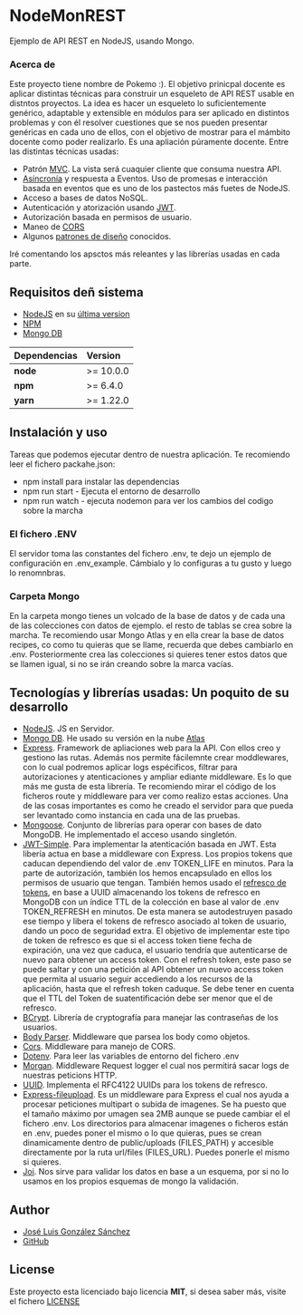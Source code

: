 # NodeMonREST
Ejemplo de API REST en NodeJS, usando Mongo.

### Acerca de
Este proyecto tiene nombre de Pokemo :). El objetivo prinicpal docente es aplicar distintas técnicas para construir un esqueleto de API REST usable en distntos proyectos. La idea es hacer un esqueleto lo suficientemente genérico, adaptable y extensible en módulos para ser aplicado en distintos problemas y con él resolver cuestiones que se nos pueden presentar genéricas en cada uno de ellos, con el objetivo de mostrar para el mámbito docente como poder realizarlo. Es una apliación púramente docente. Entre las distintas técnicas usadas:
* Patrón [MVC](https://es.wikipedia.org/wiki/Modelo%E2%80%93vista%E2%80%93controlador). La vista será cuaquier cliente que consuma nuestra API.
* [Asíncronía](https://lemoncode.net/lemoncode-blog/2018/1/29/javascript-asincrono) y respuesta a Eventos. Uso de promesas e interacción basada en eventos que es uno de los pastectos más fuetes de NodeJS. 
* Acceso a bases de datos NoSQL.
* Autenticación y atorización usando [JWT](https://jwt.io/introduction/).
* Autorización basada en permisos de usuario.
* Maneo de [CORS](https://developer.mozilla.org/es/docs/Web/HTTP/Access_control_CORS)
* Algunos [patrones de diseño](https://sourcemaking.com/design_patterns) conocidos.

Iré comentando los apsctos más releantes y las librerías usadas en cada parte.

## Requisitos deñ sistema
* [NodeJS](https://nodejs.org/es/) en su [última version](https://nodejs.org/es/download/)
* [NPM](https://www.npmjs.com/)
* [Mongo DB](https://www.mongodb.com/es)

| Dependencias | Version   |
|:-------------|:----------| 
| __node__     | >= 10.0.0 |
| __npm__      | >= 6.4.0  |
| __yarn__     | >= 1.22.0 |

## Instalación y uso
Tareas que podemos ejecutar dentro de nuestra aplicación. Te recomiendo leer el fichero packahe.json:
* npm install para instalar las dependencias 
* npm run start - Ejecuta el entorno de desarrollo
* npm run watch - ejecuta nodemon para ver los cambios del codigo sobre la marcha

### El fichero .ENV
El servidor toma las constantes del fichero .env, te dejo un ejemplo de configuración en .env_example. Cámbialo y lo configuras a tu gusto y luego lo renomnbras.

### Carpeta Mongo
En la carpeta mongo tienes un volcado de la base de datos y de cada una de las colecciones con datos de ejemplo. el resto de tablas se crea sobre la marcha. Te recomiendo usar Mongo Atlas y en ella crear la base de datos recipes, co como tu quieras que se llame, recuerda que debes cambiarlo en .env. Posteriormente crea las colecciones si quieres tener estos datos que se llamen igual, si no se irán creando sobre la marca vacías.
 
## Tecnologías y librerías usadas: Un poquito de su desarrollo
* [NodeJS](https://nodejs.org/es/). JS en Servidor.
* [Mongo DB](https://www.mongodb.com/es). He usado su versión en la nube [Atlas](https://www.mongodb.com/cloud/atlas)
* [Express](https://expressjs.com/es/). Framework de apliaciones web para la API. Con ellos creo y gestiono las rutas. Además nos permite fácilemnte crear moddlewares, con lo cual podremos aplicar logs espécificos, filtrar para autorizaciones y atenticaciones y ampliar ediante middleware. Es lo que más me gusta de esta librería. Te recomiendo mirar el código de los ficheros route y middleware para ver como realizo estas acciones. Una de las cosas importantes es como he creado el servidor para que pueda ser levantado como instancia en cada una de las pruebas. 
* [Mongoose](https://mongoosejs.com/). Conjunto de librerías para operar con bases de dato MongoDB. He implementado el acceso usando singletón.
* [JWT-Simple](https://www.npmjs.com/package/jwt-simple). Para implementar la atenticación basada en JWT. Esta libería actua en base a middleware con Express. Los propios tokens que caducan dependiendo del valor de .env TOKEN_LIFE en minutos. Para la parte de autorización, también los hemos encapsulado en ellos los permisos de usuario que tengan. También hemos usado el [refresco de tokens](https://auth0.com/blog/refresh-tokens-what-are-they-and-when-to-use-them/), en base a UUID almacenando los tokens de refresco en MongoDB con un índice TTL de la colección en base al valor de .env TOKEN_REFRESH en minutos. De esta manera se autodestruyen pasado ese tiempo y libera el tokens de refresco asociado al token de usuario, dando un poco de seguridad extra. El objetivo de implementar este tipo de token de refresco es que si el access token tiene fecha de expiración, una vez que caduca, el usuario tendría que autenticarse de nuevo para obtener un access token. Con el refresh token, este paso se puede saltar y con una petición al API obtener un nuevo access token que permita al usuario seguir accediendo a los recursos de la aplicación, hasta que el refresh token caduque. Se debe tener en cuenta que el TTL del Token de suatentificación debe ser menor que el de refresco. 
* [BCrypt](https://www.npmjs.com/package/bcrypt). Librería de cryptografía para manejar las contraseñas de los usuarios.
* [Body Parser](https://www.npmjs.com/package/body-parser). Middleware que parsea los body como objetos.
* [Cors](https://www.npmjs.com/package/cors). Middleware para manejo de CORS.
* [Dotenv](https://www.npmjs.com/package/dotenv). Para leer las variables de entorno del fichero .env
* [Morgan](https://www.npmjs.com/package/morgan). Middleware Request logger el cual nos permitirá sacar logs de nuestras peticions HTTP.
* [UUID](https://www.npmjs.com/package/uuid). Implementa el RFC4122 UUIDs para los tokens de refresco.
* [Express-fileupload](https://www.npmjs.com/package/express-fileupload). Es un middleware para Express el cual nos ayuda a procesar peticiones multipart o subida de imagenes. Se ha puesto que el tamaño máximo por umagen sea 2MB aunque se puede cambiar el el fichero .env. Los directorios para almacenar imagenes o ficheros están en .env, puedes poner el mismo o lo que quieras, pues se crean dinamicamente dentro de public/uploads (FILES_PATH) y accesible directamente por la ruta url/files (FILES_URL). Puedes ponerle el mismo si quieres.
* [Joi](https://www.npmjs.com/package/@hapi/joi). Nos sirve para validar los datos en base a un esquema, por si no lo usamos en los propios esquemas de mongo la validación.

## Author
* [José Luis González Sánchez](https://twitter.com/joseluisgonsan)
* [GitHub](https://github.com/joseluisgs)

## License
Este proyecto esta licenciado bajo licencia __MIT__, si desea saber más, visite el fichero [LICENSE](https://github.com/joseluisgs/NodeMonRest/blob/master/LICENSE)
